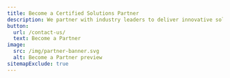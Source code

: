 ```yaml
---
title: Become a Certified Solutions Partner
description: We partner with industry leaders to deliver innovative solutions and an exceptional customer experience.
button:
  url: /contact-us/
  text: Become a Partner
image:
  src: /img/partner-banner.svg
  alt: Become a Partner preview
sitemapExclude: true
---
```


